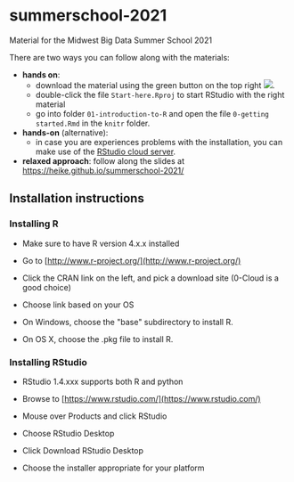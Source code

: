 # summerschool-2021
Material for the Midwest Big Data Summer School 2021

There are two ways you can follow along with the materials:

- **hands on**: 
    - download the material using the green button on the top right ![](download-repo.png). 
    - double-click the file `Start-here.Rproj` to start RStudio with the right material 
    - go into folder `01-introduction-to-R` and open the file `0-getting started.Rmd` in the `knitr` folder.
- **hands-on** (alternative): 
    - in case you are experiences problems with the installation, you can make use of the [RStudio cloud server](https://rstudio.cloud/spaces/66686/project/2558446?idle=1621215820362).
- **relaxed approach**: follow along the slides at https://heike.github.io/summerschool-2021/


## Installation instructions

### Installing R

- Make sure to have R version 4.x.x installed

- Go to [http://www.r-project.org/](http://www.r-project.org/)
- Click the CRAN link on the left, and pick a download site (0-Cloud is a good choice)
- Choose link based on your OS
- On Windows, choose the "base" subdirectory to install R.
- On OS X, choose the .pkg file to install R.

### Installing RStudio

- RStudio 1.4.xxx supports both R and python 

- Browse to [https://www.rstudio.com/](https://www.rstudio.com/)
- Mouse over Products and click RStudio
- Choose RStudio Desktop
- Click Download RStudio Desktop
- Choose the installer appropriate for your platform
